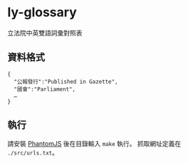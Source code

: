 # ly-glossary

立法院中英雙語詞彙對照表

## 資料格式

    {
      "公報發行":"Published in Gazette",
      "國會":"Parliament",
      …
    }


## 執行

請安裝 [PhantomJS](http://phantomjs.org/) 後在目錄輸入 `make` 執行。
抓取網址定義在 `./src/urls.txt`。
